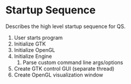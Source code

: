 # Startup Sequence #
Describes the high level startup sequence for QS.
1. User starts program
2. Initialize GTK
3. Initialize OpenGL
4. Initialize Engine
   1. Parse custom command line args/options
5. Create GTK control GUI (separate thread)
6. Create OpenGL visualization window
